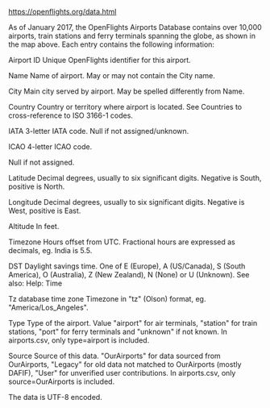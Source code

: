 https://openflights.org/data.html

As of January 2017, the OpenFlights Airports Database contains over 10,000 airports, train stations and ferry terminals spanning the globe, as shown in the map above. Each entry contains the following information:

Airport ID 	Unique OpenFlights identifier for this airport.

Name 	Name of airport. May or may not contain the City name.

City 	Main city served by airport. May be spelled differently from Name.

Country 	Country or territory where airport is located. See Countries to cross-reference to ISO 3166-1 codes.

IATA 	3-letter IATA code. Null if not assigned/unknown.

ICAO 	4-letter ICAO code.

Null if not assigned.

Latitude 	Decimal degrees, usually to six significant digits. Negative is South, positive is North.

Longitude 	Decimal degrees, usually to six significant digits. Negative is West, positive is East.

Altitude 	In feet.

Timezone 	Hours offset from UTC. Fractional hours are expressed as decimals, eg. India is 5.5.

DST 	Daylight savings time. One of E (Europe), A (US/Canada), S (South America), O (Australia), Z (New Zealand), N (None) or U (Unknown). See also: Help: Time

Tz database time zone 	Timezone in "tz" (Olson) format, eg. "America/Los_Angeles".

Type 	Type of the airport. Value "airport" for air terminals, "station" for train stations, "port" for ferry terminals and "unknown" if not known. In airports.csv, only type=airport is included.

Source 	Source of this data. "OurAirports" for data sourced from OurAirports, "Legacy" for old data not matched to OurAirports (mostly DAFIF), "User" for unverified user contributions. In airports.csv, only source=OurAirports is included.


The data is UTF-8 encoded.
